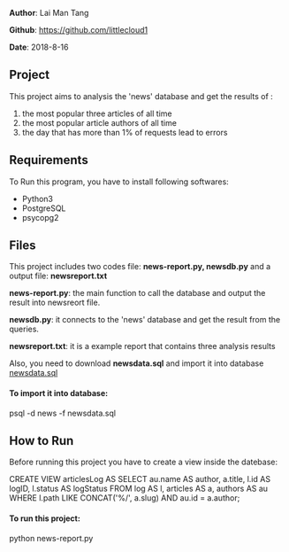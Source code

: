 **Author**: Lai Man Tang

**Github**: https://github.com/littlecloud1

**Date**: 2018-8-16

## Project
This project aims to analysis the 'news' database
and get the results of :
  1. the most popular three articles of all time
  2. the most popular article authors of all time
  3. the day that has more than 1% of requests lead to errors


## Requirements
To Run this program, you have to install following softwares:

  * Python3
  * PostgreSQL
  * psycopg2


## Files
This project includes two codes file: **news-report.py, newsdb.py** 
and a output file: **newsreport.txt**

**news-report.py**: the main function to call the database and output the result into newsreort file.

**newsdb.py**: it connects to the 'news' database and get the result from the queries.

**newsreport.txt**: it is a example report that contains three analysis results 

Also, you need to download **newsdata.sql** and import it into database
[newsdata.sql](https://d17h27t6h515a5.cloudfront.net/topher/2016/August/57b5f748_newsdata/newsdata.zip)


#### To import it into database:

psql -d news -f newsdata.sql


## How to Run
Before running this project you have to create a view inside the datebase:

CREATE VIEW articlesLog AS
SELECT au.name AS author,
       a.title,
       l.id AS logID,
       l.status AS logStatus
FROM log AS l,
      articles AS a,
      authors AS au
WHERE l.path LIKE CONCAT('%/', a.slug) 
      AND au.id = a.author;


#### To run this project:

python news-report.py
